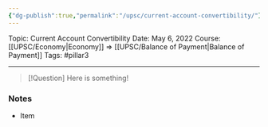```yaml
---
{"dg-publish":true,"permalink":"/upsc/current-account-convertibility/"}
---
```


Topic: Current Account Convertibility
Date: May 6, 2022
Course: [[UPSC/Economy\|Economy]] => [[UPSC/Balance of Payment\|Balance of Payment]]
Tags: #pillar3 

---

> [!Question]
> Here is something! 


### Notes
- Item



